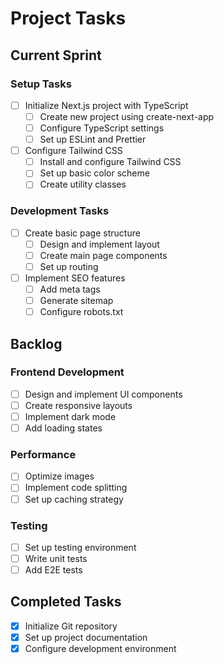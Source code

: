 # Project Tasks

## Current Sprint

### Setup Tasks
- [ ] Initialize Next.js project with TypeScript
  - [ ] Create new project using create-next-app
  - [ ] Configure TypeScript settings
  - [ ] Set up ESLint and Prettier

- [ ] Configure Tailwind CSS
  - [ ] Install and configure Tailwind CSS
  - [ ] Set up basic color scheme
  - [ ] Create utility classes

### Development Tasks
- [ ] Create basic page structure
  - [ ] Design and implement layout
  - [ ] Create main page components
  - [ ] Set up routing

- [ ] Implement SEO features
  - [ ] Add meta tags
  - [ ] Generate sitemap
  - [ ] Configure robots.txt

## Backlog

### Frontend Development
- [ ] Design and implement UI components
- [ ] Create responsive layouts
- [ ] Implement dark mode
- [ ] Add loading states

### Performance
- [ ] Optimize images
- [ ] Implement code splitting
- [ ] Set up caching strategy

### Testing
- [ ] Set up testing environment
- [ ] Write unit tests
- [ ] Add E2E tests

## Completed Tasks
- [x] Initialize Git repository
- [x] Set up project documentation
- [x] Configure development environment 